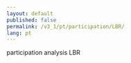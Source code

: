 ```yaml
---
layout: default
published: false
permalink: /v3_1/pt/participation/LBR/
lang: pt
---
```


participation analysis LBR
